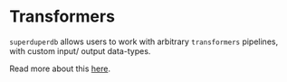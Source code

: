 # Transformers

`superduperdb` allows users to work with arbitrary `transformers` pipelines, with custom input/ output data-types.

Read more about this [here](/docs/docs/walkthrough/ai_models#transformers).